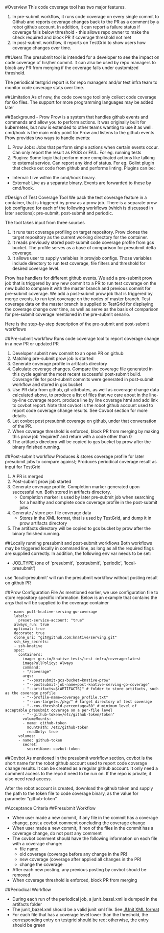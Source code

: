 #Overview
This code coverage tool has two major features.
1. In pre-submit workflow, it runs code coverage on every single commit to Github and reports 
coverage changes back to the PR as a comment by a robot github account. In addition, it can 
report a failure status if coverage falls below threshold - this allows repo owner to make the 
check required and block PR if coverage threshold not met
2. In post-submit workflow, it reports on TestGrid to show users how coverage changes over time.

##Users
The presubmit tool is intended for a developer to see the impact on code coverage of his/her commit. It can also be used by repo managers to block any PR from merging if the coverage falls under customized threshold.

The periodical testgrid report is for repo managers and/or test infra team to monitor code coverage stats over time.

##Limitation
As of now, the code coverage tool only collect code coverage for Go files. The support for more programming languages may be added later

##Background - Prow
Prow is a system that handles github events and commands and allow you to perform actions. It was originally built for kubernetes, but now is extended to other teams wanting to use it as well. cmd/hook is the main entry point for Prow and listens to the github events. Prow provides two ways to handle events:
1. Prow Jobs: Jobs that perform simple actions when certain events occur. Can only report the result as PASS or FAIL. For eg. running tests
2. Plugins: Some logic that perform more complicated actions like talking to external service. Can report any kind of status. For eg. Golint plugin that checks out code from github and performs linting. Plugins can be:
  - Internal: Live within the cmd/hook binary.
  - External: Live as a separate binary. Events are forwarded to these by cmd/hook.

#Design of Test Coverage Tool
We pack the test coverage feature in a container, that is triggered by prow as a prow job. There is a separate prow job configured for each of the following workflows (which is discussed in later sections): pre-submit, post-submit and periodic. 

The tool takes input from three sources
1. It runs test coverage profiling on target repository. Prow clones the target repository as the current working directory for the container.
2. It reads previously stored post-submit code coverage profile from gcs bucket. The profile
serves as a base of comparison for presubmit delta coverage.
3. It allows user to supply variables in prowjob configs. Those variables include directory to run test coverage, file filters and threshold for desired coverage level.  

Prow has handlers for different github events. We add a pre-submit prow job that is triggered by any new commit to a PR to run test coverage on the new build to compare it with the master branch and previous commit for pre-submit coverage. We add a post-submit prow job that is triggered by merge events, to run test coverage on the nodes of master branch. Test coverage data on the master branch is supplied to TestGrid for displaying the coverage change over time, as well as serve as the basis of comparison for pre-submit coverage mentioned in the pre-submit senario.

Here is the step-by-step description of the pre-submit and post-submit workflows

##Pre-submit workflow
Runs code coverage tool to report coverage change in a new PR or updated PR
1. Developer submit new commit to an open PR on github
2. Matching pre-submit prow job is started 
3. Generate coverage profile in artifacts directory
4. Calculate coverage changes. Compare the coverage file generated in this cycle against the most
 recent successful post-submit build. Coverage file for post-submit commits were generated in 
 post-submit workflow and stored in gcs bucket
5. Use PR data from github, git-attributes, as well as coverage change data calculated above, to 
produce a list of files that we care about in the line-by-line coverage report. produce line by 
line coverage html and add link to covbot report. Note that covbot is the robot github account 
used to report code coverage change results. See Covbot section for more details.
6. Let covbot post presubmit coverage on github, under that conversation of the PR. 
7. When coverage threshold is enforced, block PR from merging by making this prow job 'required' and return with a code other than 0
8. The artifacts directory will be copied to gcs bucket by prow after the binary 
finished running.

##Post-submit workflow
Produces & stores coverage profile for later presubmit jobs to compare against; 
Produces periodical coverage result as input for TestGrid 
1. A PR is merged
2. Post-submit prow job started
3. Generate coverage profile. Completion marker generated upon successful run. Both stored
 in artifacts directory.
    - Completion marker is used by later pre-submit job when searching for a healthy and complete 
    code coverage profile in the post-submit jobs
4. Generate / store per-file coverage data
    - Stores in the XML format, that is used by TestGrid, and dump it in prow artifacts directory
5. The artifacts directory will be copied to gcs bucket by prow after the binary 
finished running. 

##Locally running presubmit and post-submit workflows
Both workflows may be triggered locally in command line, as long as all the required flags are 
supplied correctly. In addition, the following env var needs to be set:
- JOB_TYPE (one of 'presubmit', 'postsubmit', 'periodic', 'local-presubmit')

use 'local-presubmit' will run the presubmit workflow without posting result on github PR
  
##Prow Configuration File
As mentioned earlier, we use configuration file to store repository specific information. Below is an example that contains the args that will be supplied to the coverage container
```
  - name: pull-knative-serving-go-coverage
    labels:
      preset-service-account: "true"
    always_run: true
    optional: true
    decorate: true
    clone_uri: "git@github.com:knative/serving.git"
    ssh_key_secrets:
    - ssh-knative
    spec:
      containers:
      - image: gcr.io/knative-tests/test-infra/coverage:latest
        imagePullPolicy: Always
        command:
        - "/coverage"
        args:
        - "--postsubmit-gcs-bucket=knative-prow"
        - "--postsubmit-job-name=post-knative-serving-go-coverage"
        - "--artifacts=$(ARTIFACTS)" # folder to store artifacts, such as the coverage profile
        - "--profile-name=coverage_profile.txt"
        - "--cov-target=./pkg/" # target directory of test coverage
        - "--cov-threshold-percentage=50" # minimum level of acceptable presubmit coverage on a per-file level
        - "--github-token=/etc/github-token/token"
        volumeMounts:
        - name: github-token
          mountPath: /etc/github-token
          readOnly: true
      volumes:
      - name: github-token
        secret:
          secretName: covbot-token
```
##Covbot
As mentioned in the presubmit workflow section,  covbot is the short name for the robot github 
account used to report code coverage change results. It can be created as a regular github 
account. It only need a comment access to the repo it need to be run on. If the repo is private,
 it also need read access. 
  
After the robot account is created, download the github token and supply the path to the token 
file to code coverage binary, as the value for parameter "github-token"


#Acceptance Criteria
##Presubmit Workflow
- When user made a new commit, if any file in the commit has a coverage change, post a covbot comment concluding the coverage change
- When user made a new commit, if non of the files in the commit has a coverage change, do not post any comment
- The covbot comment should have the following information on each file with a coverage change:
  - file name
  - old coverage (coverage before any change in the PR)
  - new coverage (coverage after applied all changes in the PR)
  - change the coverage
- After each new posting, any previous posting by covbot should be removed
- When coverage threshold is enforced, block PR from merging

##Periodical Workflow
- During each run of the periodical job, a junit_bazel.xml is dumped in the artifacts folder
- The junit_bazel.xml should be a valid junit xml file. See 
[JUnit XML format](https://www.ibm.com/support/knowledgecenter/en/SSQ2R2_14.1.0/com.ibm.rsar.analysis.codereview.cobol.doc/topics/cac_useresults_junit.html)
- For each file that has a coverage level lower than the threshold, the corresponding entry on testgrid should be red; otherwise, the entry should be green
